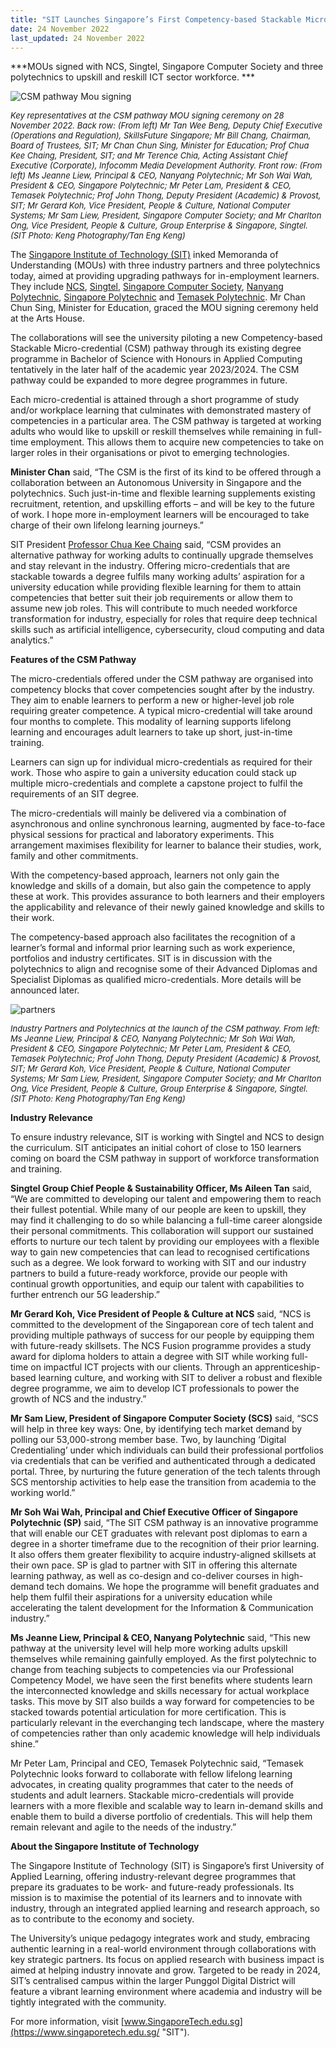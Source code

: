 ```yaml
---
title: "SIT Launches Singapore’s First Competency-based Stackable Micro-credential Pathway"
date: 24 November 2022
last_updated: 24 November 2022
---
```


***MOUs signed with NCS, Singtel, Singapore Computer Society and three polytechnics to upskill and reskill ICT sector workforce. ***  

![CSM pathway Mou signing](./isacasg2022awardwinners.jpg)

*<font size=2>Key representatives at the CSM pathway MOU signing ceremony on 28 November 2022. Back row: (From left) Mr Tan Wee Beng, Deputy Chief Executive (Operations and Regulation), SkillsFuture Singapore; Mr Bill Chang, Chairman, Board of Trustees, SIT; Mr Chan Chun Sing, Minister for Education; Prof Chua Kee Chaing, President, SIT; and Mr Terence Chia, Acting Assistant Chief Executive (Corporate), Infocomm Media Development Authority. Front row: (From left) Ms Jeanne Liew, Principal & CEO, Nanyang Polytechnic; Mr Soh Wai Wah, President & CEO, Singapore Polytechnic; Mr Peter Lam, President & CEO, Temasek Polytechnic; Prof John Thong, Deputy President (Academic) & Provost, SIT; Mr Gerard Koh, Vice President, People & Culture, National Computer Systems; Mr Sam Liew, President, Singapore Computer Society; and Mr Charlton Ong, Vice President, People & Culture, Group Enterprise & Singapore, Singtel. (SIT Photo: Keng Photography/Tan Eng Keng)*</font>

The [Singapore Institute of Technology (SIT)](https://www.singaporetech.edu.sg/ "SIT") inked Memoranda of Understanding (MOUs) with three industry partners and three polytechnics today, aimed at providing upgrading pathways for in-employment learners. They include [NCS](https://www.ncs.co/en-sg/ "NCS"), [Singtel](https://www.singtel.com/about-us#homeCarousel1 "Singtel"), [Singapore Computer Society](https://www.scs.org.sg/ "SCS"), [Nanyang Polytechnic](https://www.nyp.edu.sg/ "NYP"), [Singapore Polytechnic](https://www.sp.edu.sg/ "SP") and [Temasek Polytechnic](https://www.tp.edu.sg/home.html "TP"). Mr Chan Chun Sing, Minister for Education, graced the MOU signing ceremony held at the Arts House. 

The collaborations will see the university piloting a new Competency-based Stackable Micro-credential (CSM) pathway through its existing degree programme in Bachelor of Science with Honours in Applied Computing tentatively in the later half of the academic year 2023/2024. The CSM pathway could be expanded to more degree programmes in future.  

Each micro-credential is attained through a short programme of study and/or workplace learning that culminates with demonstrated mastery of competencies in a particular area. The CSM pathway is targeted at working adults who would like to upskill or reskill themselves while remaining in full-time employment. This allows them to acquire new competencies to take on larger roles in their organisations or pivot to emerging technologies.  

**Minister Chan** said, “The CSM is the first of its kind to be offered through a collaboration between an Autonomous University in Singapore and the polytechnics. Such just-in-time and flexible learning supplements existing recruitment, retention, and upskilling efforts – and will be key to the future of work. I hope more in-employment learners will be encouraged to take charge of their own lifelong learning journeys.” 

SIT President [Professor Chua Kee Chaing](https://www.singaporetech.edu.sg/about/leadership/professor-chua-kee-chaing "SIT President") said, “CSM provides an alternative pathway for working adults to continually upgrade themselves and stay relevant in the industry. Offering micro-credentials that are stackable towards a degree fulfils many working adults’ aspiration for a university education while providing flexible learning for them to attain competencies that better suit their job requirements or allow them to assume new job roles. This will contribute to much needed workforce transformation for industry, especially for roles that require deep technical skills such as artificial intelligence, cybersecurity, cloud computing and data analytics.”  

**Features of the CSM Pathway**  

The micro-credentials offered under the CSM pathway are organised into competency blocks that cover competencies sought after by the industry. They aim to enable learners to perform a new or higher-level job role requiring greater competence. A typical micro-credential will take around four months to complete. This modality of learning supports lifelong learning and encourages adult learners to take up short, just-in-time training.  

Learners can sign up for individual micro-credentials as required for their work. Those who aspire to gain a university education could stack up multiple micro-credentials and complete a capstone project to fulfil the requirements of an SIT degree. 

The micro-credentials will mainly be delivered via a combination of asynchronous and online synchronous learning, augmented by face-to-face physical sessions for practical and laboratory experiments. This arrangement maximises flexibility for learner to balance their studies, work, family and other commitments. 

With the competency-based approach, learners not only gain the knowledge and skills of a domain, but also gain the competence to apply these at work. This provides assurance to both learners and their employers the applicability and relevance of their newly gained knowledge and skills to their work. 

The competency-based approach also facilitates the recognition of a learner’s formal and informal prior learning such as work experience, portfolios and industry certificates. SIT is in discussion with the polytechnics to align and recognise some of their Advanced Diplomas and Specialist Diplomas as qualified micro-credentials. More details will be announced later. 

![partners](./resizedheroimagepartners.jpg)

<font size=2>*Industry Partners and Polytechnics at the launch of the CSM pathway. From left: Ms Jeanne Liew, Principal & CEO, Nanyang Polytechnic; Mr Soh Wai Wah, President & CEO, Singapore Polytechnic; Mr Peter Lam, President & CEO, Temasek Polytechnic; Prof John Thong, Deputy President (Academic) & Provost, SIT; Mr Gerard Koh, Vice President, People & Culture, National Computer Systems; Mr Sam Liew, President, Singapore Computer Society; and Mr Charlton Ong, Vice President, People & Culture, Group Enterprise & Singapore, Singtel. (SIT Photo: Keng Photography/Tan Eng Keng)*</font>

**Industry Relevance**

To ensure industry relevance, SIT is working with Singtel and NCS to design the curriculum. SIT anticipates an initial cohort of close to 150 learners coming on board the CSM pathway in support of workforce transformation and training. 

**Singtel Group Chief People & Sustainability Officer, Ms Aileen Tan** said, “We are committed to developing our talent and empowering them to reach their fullest potential. While many of our people are keen to upskill, they may find it challenging to do so while balancing a full-time career alongside their personal commitments. This collaboration will support our sustained efforts to nurture our tech talent by providing our employees with a flexible way to gain new competencies that can lead to recognised certifications such as a degree. We look forward to working with SIT and our industry partners to build a future-ready workforce, provide our people with continual growth opportunities, and equip our talent with capabilities to further entrench our 5G leadership.”  

**Mr Gerard Koh, Vice President of People & Culture at NCS** said, “NCS is committed to the development of the Singaporean core of tech talent and providing multiple pathways of success for our people by equipping them with future-ready skillsets. The NCS Fusion programme provides a study award for diploma holders to attain a degree with SIT while working full-time on impactful ICT projects with our clients. Through an apprenticeship-based learning culture, and working with SIT to deliver a robust and flexible degree programme, we aim to develop ICT professionals to power the growth of NCS and the industry.” 

**Mr Sam Liew, President of Singapore Computer Society (SCS)** said, “SCS will help in three key ways: One, by identifying tech market demand by polling our 53,000-strong member base. Two, by launching ‘Digital Credentialing’ under which individuals can build their professional portfolios via credentials that can be verified and authenticated through a dedicated portal. Three, by nurturing the future generation of the tech talents through SCS mentorship activities to help ease the transition from academia to the working world.” 

**Mr Soh Wai Wah, Principal and Chief Executive Officer of Singapore Polytechnic (SP)** said, “The SIT CSM pathway is an innovative programme that will enable our CET graduates with relevant post diplomas to earn a degree in a shorter timeframe due to the recognition of their prior learning. It also offers them greater flexibility to acquire industry-aligned skillsets at their own pace. SP is glad to partner with SIT in offering this alternate learning pathway, as well as co-design and co-deliver courses in high-demand tech domains. We hope the programme will benefit graduates and help them fulfil their aspirations for a university education while accelerating the talent development for the Information & Communication industry.” 

**Ms Jeanne Liew, Principal & CEO, Nanyang Polytechnic** said, “This new pathway at the university level will help more working adults upskill themselves while remaining gainfully employed. As the first polytechnic to change from teaching subjects to competencies via our Professional Competency Model, we have seen the first benefits where students learn the interconnected knowledge and skills necessary for actual workplace tasks. This move by SIT also builds a way forward for competencies to be stacked towards potential articulation for more certification. This is particularly relevant in the everchanging tech landscape, where the mastery of competencies rather than only academic knowledge will help individuals shine.” 

Mr Peter Lam, Principal and CEO, Temasek Polytechnic said, “Temasek Polytechnic looks forward to collaborate with fellow lifelong learning advocates, in creating quality programmes that cater to the needs of students and adult learners. Stackable micro-credentials will provide learners with a more flexible and scalable way to learn in-demand skills and enable them to build a diverse portfolio of credentials. This will help them remain relevant and agile to the needs of the industry.” 

**About the Singapore Institute of Technology** 

The Singapore Institute of Technology (SIT) is Singapore’s first University of Applied Learning, offering industry-relevant degree programmes that prepare its graduates to be work- and future-ready professionals. Its mission is to maximise the potential of its learners and to innovate with industry, through an integrated applied learning and research approach, so as to contribute to the economy and society. 

The University’s unique pedagogy integrates work and study, embracing authentic learning in a real-world environment through collaborations with key strategic partners. Its focus on applied research with business impact is aimed at helping industry innovate and grow. Targeted to be ready in 2024, SIT’s centralised campus within the larger Punggol Digital District will feature a vibrant learning environment where academia and industry will be tightly integrated with the community. 

For more information, visit [www.SingaporeTech.edu.sg](https://www.singaporetech.edu.sg/ "SIT").  